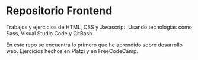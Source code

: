 # Repositorio Frontend
Trabajos y ejercicios de HTML, CSS y Javascript. Usando tecnologías como Sass, Visual Studio Code y GitBash. 

En este repo se encuentra lo primero que he aprendido sobre desarrollo web. Ejercicios hechos en Platzi y en FreeCodeCamp. 
